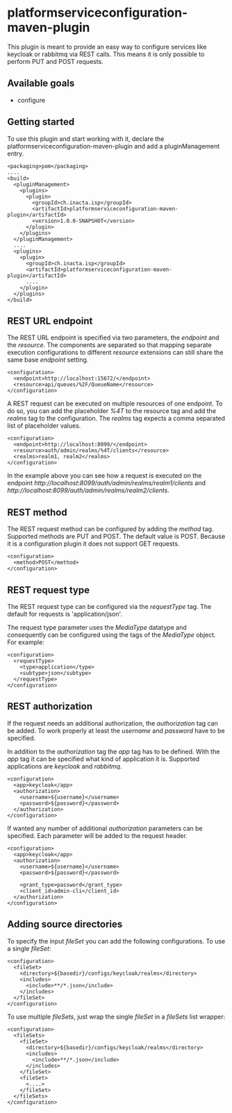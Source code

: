 # platformserviceconfiguration-maven-plugin

This plugin is meant to provide an easy way to configure services like keycloak or 
rabbitmq via REST calls. This means it is only possible to perform PUT and POST 
requests.


## Available goals

* configure


## Getting started

To use this plugin and start working with it, declare the 
platformserviceconfiguration-maven-plugin and add a pluginManagement entry.

    <packaging>pom</packaging>
    ....
    <build>
      <pluginManagement>
        <plugins>
          <plugin>
            <groupId>ch.inacta.isp</groupId>
            <artifactId>platformserviceconfiguration-maven-plugin</artifactId>
            <version>1.0.0-SNAPSHOT</version>
          </plugin>
        </plugins>
      </pluginManagement>
      ....
      <plugins>
        <plugin>
          <groupId>ch.inacta.isp</groupId>
          <artifactId>platformserviceconfiguration-maven-plugin</artifactId>
          ....
        </plugin>
      </plugins>
    </build>


## REST URL endpoint

The REST URL endpoint is specified via two parameters, the *endpoint* and 
the *resource*. The components are separated so that mapping separate 
execution configurations to different *resource* extensions can still share 
the same base *endpoint* setting.

    <configuration>
      <endpoint>http://localhost:15672/</endpoint>
      <resource>api/queues/%2F/QueueName</resource>
    </configuration>

A REST request can be executed on multiple resources of one endpoint. To 
do so, you can add the placeholder *%4T* to the resource tag and add the 
*realms* tag to the configuration. The *realms* tag expects a comma 
separated list of placeholder values.

    <configuration>
      <endpoint>http://localhost:8099/</endpoint>
      <resource>auth/admin/realms/%4T/clients</resource>
      <realms>realm1, realm2</realms>
    </configuration>

In the example above you can see how a request is executed on the endpoint 
*http://localhost:8099/auth/admin/realms/realm1/clients* and 
*http://localhost:8099/auth/admin/realms/realm2/clients*.


## REST method

The REST request method can be configured by adding the *method* tag. 
Supported methods are PUT and POST. The default value is POST. Because 
it is a configuration plugin it does not support GET requests.

    <configuration>
      <method>POST</method>
    </configuration>


## REST request type

The REST request type can be configured via the *requestType* tag. 
The default for requests is 'application/json'.

The request type parameter uses the *MediaType* datatype and 
consequently can be configured using the tags of the *MediaType* 
object. For example:

    <configuration>
      <requestType>
        <type>application</type>
        <subtype>json</subtype>
      </requestType>
    </configuration>


## REST authorization

If the request needs an additional authorization, the *authorization* 
tag can be added. To work properly at least the *username* and 
*password* have to be specified.

In addition to the *authorization* tag the *app* tag has to be 
defined. With the *app* tag it can be specified what kind of 
application it is. Supported applications are *keycloak* and 
*rabbitmq*.

    <configuration>
      <app>keycloak</app>
      <authorization>
        <username>${username}</username>
        <password>${password}</password>
      </authorization>
    </configuration>

If wanted any number of additional *authorization* parameters can 
be specified. Each parameter will be added to the request header.

    <configuration>
      <app>keycloak</app>
      <authorization>
        <username>${username}</username>
        <password>${password}</password>
         
        <grant_type>password</grant_type>
        <client_id>admin-cli</client_id>
      </authorization>
    </configuration>


## Adding source directories

To specify the input *fileSet* you can add the following 
configurations. To use a single *fileSet*:

    <configuration>
      <fileSet>
        <directory>${basedir}/configs/keycloak/realms</directory>
        <includes>
          <include>**/*.json</include>
        </includes>
      </fileSet>
    </configuration>

To use multiple *fileSets*, just wrap the single *fileSet* 
in a *fileSets* list wrapper:

    <configuration>
      <fileSets>
        <fileSet>
          <directory>${basedir}/configs/keycloak/realms</directory>
          <includes>
            <include>**/*.json</include>
          </includes>
        </fileSet>
        <fileSet>
          <....>
        </fileSet>
      </fileSets>
    </configuration>
